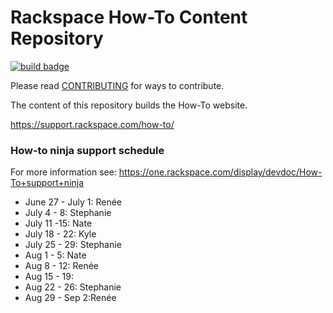 # Rackspace How-To Content Repository

[![build badge](https://build.developer.rackspace.com/rackerlabs/rackspace-how-to/badge?branch=master)](https://build.developer.rackspace.com/rackerlabs/rackspace-how-to)

Please read [CONTRIBUTING](CONTRIBUTING.md) for ways to contribute.

The content of this repository builds the How-To website.

https://support.rackspace.com/how-to/

### How-to ninja support schedule

For more information see: https://one.rackspace.com/display/devdoc/How-To+support+ninja

- June 27 - July 1: Renée
- July 4 - 8: Stephanie
- July 11 -15: Nate
- July 18 - 22: Kyle
- July 25 - 29: Stephanie
- Aug 1 - 5: Nate
- Aug 8 - 12: Renée
- Aug 15 - 19:
- Aug 22 - 26: Stephanie
- Aug 29 - Sep 2:Renée
